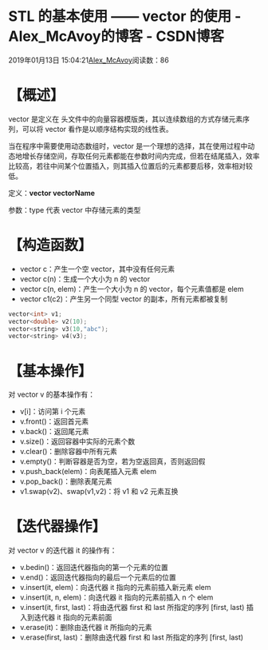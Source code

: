 # STL 的基本使用 —— vector 的使用 - Alex_McAvoy的博客 - CSDN博客





2019年01月13日 15:04:21[Alex_McAvoy](https://me.csdn.net/u011815404)阅读数：86








# 【概述】

vector 是定义在 <vector> 头文件中的向量容器模版类，其以连续数组的方式存储元素序列，可以将 vector 看作是以顺序结构实现的线性表。

当在程序中需要使用动态数组时，vector 是一个理想的选择，其在使用过程中动态地增长存储空间，存取任何元素都能在参数时间内完成，但若在结尾插入，效率比较高，若往中间某个位置插入，则其插入位置后的元素都要后移，效率相对较低。

定义：**vector<type> vectorName**

参数：type 代表 vector 中存储元素的类型

# 【构造函数】
- vector <type> c：产生一个空 vector，其中没有任何元素
- vector <type> c(n)：生成一个大小为 n 的 vector
- vector <type> c(n, elem)：产生一个大小为 n 的 vector，每个元素值都是 elem 
- vector <type> c1(c2)：产生另一个同型 vector 的副本，所有元素都被复制

```cpp
vector<int> v1;
vector<double> v2(10);
vector<string> v3(10,"abc");
vector<string> v4(v3);
```

# 【基本操作】

对 vector<type> v 的基本操作有：
- v[i]：访问第 i 个元素
- v.front()：返回首元素
- v.back()：返回尾元素
- v.size()：返回容器中实际的元素个数
- v.clear()：删除容器中所有元素
- v.empty()：判断容器是否为空，若为空返回真，否则返回假
- v.push_back(elem)：向表尾插入元素 elem
- v.pop_back()：删除表尾元素
- v1.swap(v2)、swap(v1,v2)：将 v1 和 v2 元素互换

# 【迭代器操作】

对 vector<type> v 的迭代器 it 的操作有：
- v.bedin()：返回迭代器指向的第一个元素的位置
- v.end()：返回迭代器指向的最后一个元素后的位置
- v.insert(it, elem)：向迭代器 it 指向的元素前插入新元素 elem
- v.insert(it, n, elem)：向迭代器 it 指向的元素前插入 n 个 elem
- v.insert(it, first, last)：将由迭代器 first 和 last 所指定的序列 [first, last) 插入到迭代器 it 指向的元素前面
- v.erase(it)：删除由迭代器 it 所指向的元素
- v.erase(first, last)：删除由迭代器 first 和 last 所指定的序列 [first, last)



